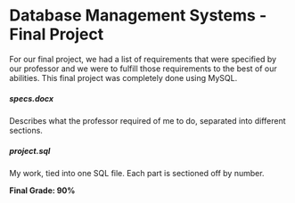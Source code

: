 # Database Management Systems - Final Project

For our final project, we had a list of requirements that were specified by our professor and we were to fulfill those requirements to the best of our abilities. This final project was completely done using MySQL. 

##### specs.docx
Describes what the professor required of me to do, separated into different sections.

##### project.sql
My work, tied into one SQL file. Each part is sectioned off by number.

**Final Grade: 90%**
